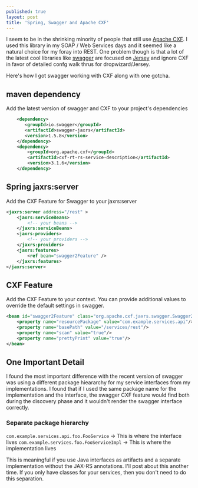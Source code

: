```yaml
---
published: true
layout: post
title: 'Spring, Swagger and Apache CXF'
---
```

I seem to be in the shrinking minority of people that still use [Apache CXF](http://cxf.apache.org). I used this library in my SOAP / Web Services days and it seemed like a natural choice for my foray into REST. One problem though is that a lot of the latest cool libraries like [swagger](http://swagger.io) are focused on [Jersey](https://jersey.java.net) and ignore CXF in favor of detailed confg walk thrus for dropwizard/Jersey.

Here's how I got swagger working with CXF along with one gotcha.

## maven dependency

Add the latest version of swagger and CXF to your project's dependencies

```xml
    <dependency>
       <groupId>io.swagger</groupId>
       <artifactId>swagger-jaxrs</artifactId>
       <version>1.5.8</version>
    </dependency>
    <dependency>
        <groupId>org.apache.cxf</groupId>
        <artifactId>cxf-rt-rs-service-description</artifactId>
        <version>3.1.6</version>
    </dependency>
```

## Spring jaxrs:server

Add the CXF Feature for Swagger to your jaxrs:server

```xml
<jaxrs:server address="/rest" >
    <jaxrs:serviceBeans>
        <!-- your beans -->
    </jaxrs:serviceBeans>
    <jaxrs:providers>
        <!-- your providers -->
    </jaxrs:providers>
    <jaxrs:features>
        <ref bean="swagger2Feature" />
    </jaxrs:features>
</jaxrs:server>
```
## CXF Feature

Add the CXF Feature to your context. You can provide additional values to override the default settings in swagger. 

```xml
<bean id="swagger2Feature" class="org.apache.cxf.jaxrs.swagger.Swagger2Feature">
    <property name="resourcePackage" value="com.example.services.api"/>
    <property name="basePath" value="/services/rest"/>
    <property name="scan" value="true"/>
    <property name="prettyPrint" value="true"/>
</bean>
```

## One Important Detail

I found the most important difference with the recent version of swagger was using a different package hieararchy for my service interfaces from my implementations. I found that if I used the same package name for the implementation and the interface, the swagger CXF feature would find both during the discovery phase and it wouldn't render the swagger interface correctly.

### Separate package hierarchy

`com.example.services.api.foo.FooService` -> This is where the interface lives
`com.example.services.foo.FooServiceImpl` -> This is where the implementation lives

This is meaningful if you use Java interfaces as artifacts and a separate implementation without the JAX-RS annotations. I'll post about this another time. If you only have classes for your services, then you don't need to do this separation.
